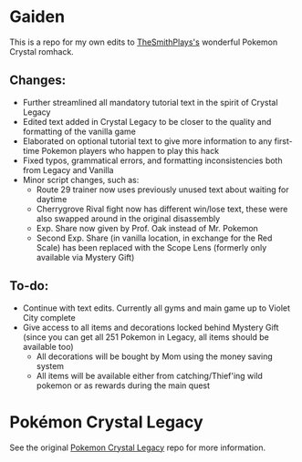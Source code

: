# Gaiden

This is a repo for my own edits to [TheSmithPlays's](https://www.youtube.com/@smithplayspokemon) wonderful Pokemon Crystal romhack.

## Changes:
* Further streamlined all mandatory tutorial text in the spirit of Crystal Legacy
* Edited text added in Crystal Legacy to be closer to the quality and formatting of the vanilla game
* Elaborated on optional tutorial text to give more information to any first-time Pokemon players who happen to play this hack
* Fixed typos, grammatical errors, and formatting inconsistencies both from Legacy and Vanilla
* Minor script changes, such as:
    * Route 29 trainer now uses previously unused text about waiting for daytime
    * Cherrygrove Rival fight now has different win/lose text, these were also swapped around in the original disassembly
    * Exp. Share now given by Prof. Oak instead of Mr. Pokemon
    * Second Exp. Share (in vanilla location, in exchange for the Red Scale) has been replaced with the Scope Lens (formerly only available via Mystery Gift)

## To-do:
* Continue with text edits. Currently all gyms and main game up to Violet City complete
* Give access to all items and decorations locked behind Mystery Gift (since you can get all 251 Pokemon in Legacy, all items should be available too)
    * All decorations will be bought by Mom using the money saving system
    * All items will be available either from catching/Thief'ing wild pokemon or as rewards during the main quest

# Pokémon Crystal Legacy

See the original [Pokemon Crystal Legacy](https://github.com/cRz-Shadows/Pokemon_Crystal_Legacy) repo for more information.
